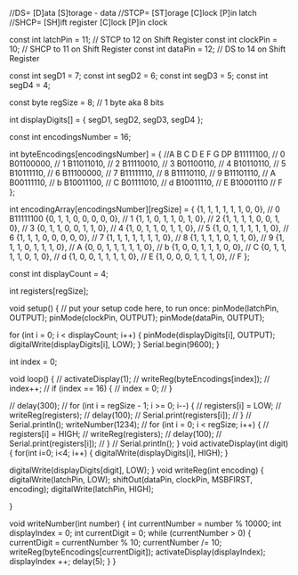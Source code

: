 
//DS= [D]ata [S]torage - data
//STCP= [ST]orage [C]lock [P]in latch
//SHCP= [SH]ift register [C]lock [P]in clock

const int latchPin = 11; // STCP to 12 on Shift Register
const int clockPin = 10; // SHCP to 11 on Shift Register
const int dataPin = 12; // DS to 14 on Shift Register

const int segD1 = 7;
const int segD2 = 6;
const int segD3 = 5;
const int segD4 = 4;

const byte regSize = 8; // 1 byte aka 8 bits

int displayDigits[] = {
  segD1, segD2, segD3, segD4
};

const int encodingsNumber = 16;

int byteEncodings[encodingsNumber] = {
//A B C D E F G DP 
  B11111100, // 0 
  B01100000, // 1
  B11011010, // 2
  B11110010, // 3
  B01100110, // 4
  B10110110, // 5
  B10111110, // 6
  B11100000, // 7
  B11111110, // 8
  B11110110, // 9
  B11101110, // A
  B00111110, // b
  B10011100, // C
  B01111010, // d
  B10011110, // E
  B10001110  // F
};

int encodingArray[encodingsNumber][regSize] = {
  {1, 1, 1, 1, 1, 1, 0, 0},  // 0 B11111100
  {0, 1, 1, 0, 0, 0, 0, 0},  // 1
  {1, 1, 0, 1, 1, 0, 1, 0},  // 2
  {1, 1, 1, 1, 0, 0, 1, 0},  // 3
  {0, 1, 1, 0, 0, 1, 1, 0},  // 4
  {1, 0, 1, 1, 0, 1, 1, 0},  // 5
  {1, 0, 1, 1, 1, 1, 1, 0},  // 6
  {1, 1, 1, 0, 0, 0, 0, 0},  // 7
  {1, 1, 1, 1, 1, 1, 1, 0},  // 8
  {1, 1, 1, 1, 0, 1, 1, 0},  // 9
  {1, 1, 1, 0, 1, 1, 1, 0},  // A
  {0, 0, 1, 1, 1, 1, 1, 0},  // b
  {1, 0, 0, 1, 1, 1, 0, 0},  // C
  {0, 1, 1, 1, 1, 0, 1, 0},  // d
  {1, 0, 0, 1, 1, 1, 1, 0},  // E
  {1, 0, 0, 0, 1, 1, 1, 0},  // F
};

const int displayCount = 4;

int registers[regSize];

void setup() {
  // put your setup code here, to run once:
  pinMode(latchPin, OUTPUT);
  pinMode(clockPin, OUTPUT);
  pinMode(dataPin, OUTPUT);

  for (int i = 0; i < displayCount; i++) {
    pinMode(displayDigits[i], OUTPUT);
    digitalWrite(displayDigits[i], LOW);
  }
  Serial.begin(9600);
}

int index = 0;

void loop() {
  // activateDisplay(1);
  // writeReg(byteEncodings[index]);
  // index++;
  // if (index == 16) {
  //   index = 0;
  // }
  
  // delay(300);
  // for (int i = regSize - 1; i >= 0; i--) {
  //   registers[i] = LOW;
  //   writeReg(registers);
  //   delay(100);
  //   Serial.print(registers[i]);
  // }
  // Serial.println();
  writeNumber(1234);
  // for (int i = 0; i < regSize; i++) {
  //   registers[i] = HIGH;
  //   writeReg(registers);
  //   delay(100);
  //   Serial.print(registers[i]);
  // }
  // Serial.println();
}
void activateDisplay(int digit) {
  for(int i=0; i<4; i++) {
    digitalWrite(displayDigits[i], HIGH);
  }

  digitalWrite(displayDigits[digit], LOW);
}
void writeReg(int encoding) {
  digitalWrite(latchPin, LOW);
  shiftOut(dataPin, clockPin, MSBFIRST, encoding);
  digitalWrite(latchPin, HIGH);
  
}

void writeNumber(int number) {
  int currentNumber = number % 10000;
  int displayIndex = 0;
  int currentDigit = 0;
  while (currentNumber > 0) {
    currentDigit = currentNumber % 10;
    currentNumber /= 10;
    writeReg(byteEncodings[currentDigit]);
    activateDisplay(displayIndex);
    displayIndex ++;
    delay(5);
  }
}
